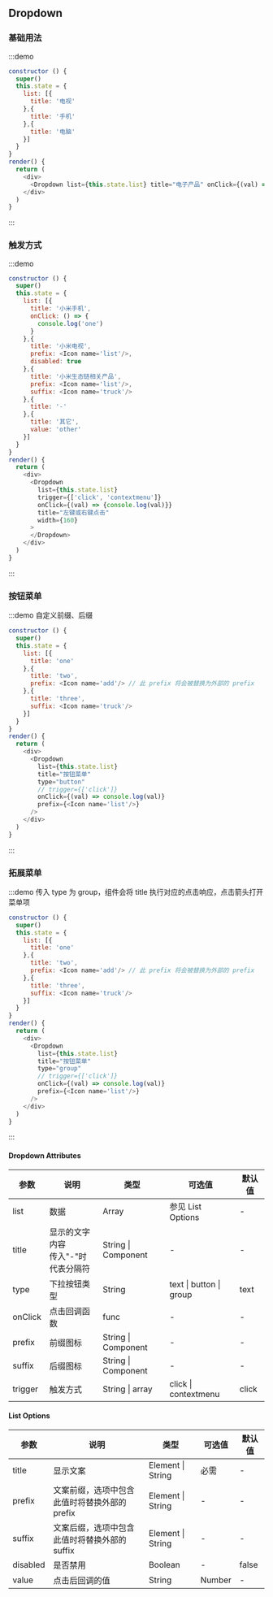 ## Dropdown

### 基础用法
:::demo

```js
constructor () {
  super()
  this.state = {
    list: [{
      title: '电视'
    },{
      title: '手机'
    },{
      title: '电脑'
    }]
  }
}
render() {
  return (
    <div>
      <Dropdown list={this.state.list} title="电子产品" onClick={(val) => console.log(val)}></Dropdown>
    </div>
  )
}
```
:::

### 触发方式

:::demo

```js
constructor () {
  super()
  this.state = {
    list: [{
      title: '小米手机',
      onClick: () => {
        console.log('one')
      }
    },{
      title: '小米电视',
      prefix: <Icon name='list'/>,
      disabled: true
    },{
      title: '小米生态链相关产品',
      prefix: <Icon name='list'/>,
      suffix: <Icon name='truck'/>
    },{
      title: '-'
    },{
      title: '其它',
      value: 'other'
    }]
  }
}
render() {
  return (
    <div>
      <Dropdown
        list={this.state.list}
        trigger={['click', 'contextmenu']}
        onClick={(val) => {console.log(val)}}
        title="左键或右键点击"
        width={160}
      >
      </Dropdown>
    </div>
  )
}
```
:::

### 按钮菜单

:::demo
自定义前缀、后缀
```js
constructor () {
  super()
  this.state = {
    list: [{
      title: 'one'
    },{
      title: 'two',
      prefix: <Icon name='add'/> // 此 prefix 将会被替换为外部的 prefix
    },{
      title: 'three',
      suffix: <Icon name='truck'/>
    }]
  }
}
render() {
  return (
    <div>
      <Dropdown 
        list={this.state.list}
        title="按钮菜单"
        type="button"
        // trigger={['click']}
        onClick={(val) => console.log(val)}
        prefix={<Icon name='list'/>}
      />
    </div>
  )
}
```
:::

### 拓展菜单

:::demo
传入 type 为 group，组件会将 title 执行对应的点击响应，点击箭头打开菜单项
```js
constructor () {
  super()
  this.state = {
    list: [{
      title: 'one'
    },{
      title: 'two',
      prefix: <Icon name='add'/> // 此 prefix 将会被替换为外部的 prefix
    },{
      title: 'three',
      suffix: <Icon name='truck'/>
    }]
  }
}
render() {
  return (
    <div>
      <Dropdown 
        list={this.state.list}
        title="按钮菜单"
        type="group"
        // trigger={['click']}
        onClick={(val) => console.log(val)}
        prefix={<Icon name='list'/>}
      />
    </div>
  )
}
```
:::

#### Dropdown Attributes

| 参数       | 说明   |  类型  | 可选值 |默认值  |
| --------   | -----  | ----  |    ----  |   ----  |
| list |  数据  |  Array   | 参见 List Options | - |
| title |   显示的文字内容<br/>传入"-"时代表分隔符  |   String \| Component   | - | - |
| type |   下拉按钮类型  |   String   | text \| button \| group | text |
| onClick |   点击回调函数  |   func   | - | - |
| prefix |   前缀图标  |   String \| Component   | - | - |
| suffix |   后缀图标  |  String \| Component   | - | - |
| trigger |    触发方式  |   String \| array   | click \| contextmenu | click |

#### List Options
| 参数     | 说明   |  类型  | 可选值 | 默认值  |
| --------   | -----  | ----  |    ----  |   ----  |
| title |   显示文案  |   Element \| String   | 必需 | - |
| prefix |   文案前缀，选项中包含此值时将替换外部的 prefix  |   Element \| String   | - | - |
| suffix |   文案后缀，选项中包含此值时将替换外部的 suffix |   Element \| String   | - | - |
| disabled |    是否禁用  |   Boolean   | - | false |
| value |   点击后回调的值   |   String | Number   | - | - |